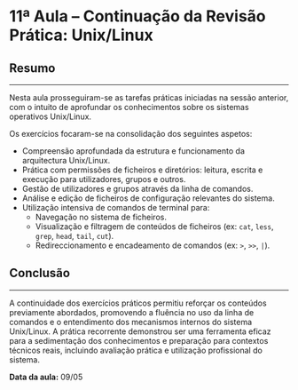 # 11ª Aula – Continuação da Revisão Prática: Unix/Linux

## Resumo

---

Nesta aula prosseguiram-se as tarefas práticas iniciadas na sessão anterior, com o intuito de aprofundar os conhecimentos sobre os sistemas operativos Unix/Linux.

Os exercícios focaram-se na consolidação dos seguintes aspetos:

- Compreensão aprofundada da estrutura e funcionamento da arquitectura Unix/Linux.
- Prática com permissões de ficheiros e diretórios: leitura, escrita e execução para utilizadores, grupos e outros.
- Gestão de utilizadores e grupos através da linha de comandos.
- Análise e edição de ficheiros de configuração relevantes do sistema.
- Utilização intensiva de comandos de terminal para:
  - Navegação no sistema de ficheiros.
  - Visualização e filtragem de conteúdos de ficheiros (ex: `cat`, `less`, `grep`, `head`, `tail`, `cut`).
  - Redireccionamento e encadeamento de comandos (ex: `>`, `>>`, `|`).

## Conclusão

---

A continuidade dos exercícios práticos permitiu reforçar os conteúdos previamente abordados, promovendo a fluência no uso da linha de comandos e o entendimento dos mecanismos internos do sistema Unix/Linux. A prática recorrente demonstrou ser uma ferramenta eficaz para a sedimentação dos conhecimentos e preparação para contextos técnicos reais, incluindo avaliação prática e utilização profissional do sistema.

**Data da aula:** 09/05
